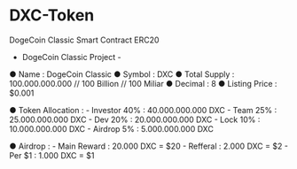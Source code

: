 # DXC-Token
DogeCoin Classic Smart Contract ERC20

- DogeCoin Classic Project -

● Name		      : DogeCoin Classic
● Symbol	      : DXC
● Total Supply	: 100.000.000.000 // 100 Billion // 100 Miliar
● Decimal 	    : 8
● Listing Price	: $0.001

● Token Allocation :
	- Investor 40% : 40.000.000.000 DXC
	- Team     25% : 25.000.000.000 DXC
	- Dev	     20% : 20.000.000.000 DXC
	- Lock     10% : 10.000.000.000 DXC
	- Airdrop   5% :  5.000.000.000 DXC

● Airdrop	:
	- Main Reward  : 20.000 DXC = $20
	- Refferal	   :  2.000 DXC = $2
	- Per $1 	     :  1.000 DXC = $1
